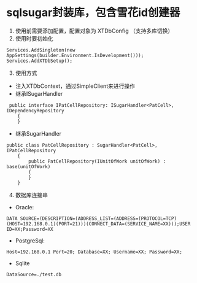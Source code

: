# sqlsugar封装库，包含雪花id创建器
1. 使用前需要添加配置，配置对象为 XTDbConfig （支持多库切换）
2. 使用时要初始化 
```
Services.AddSingleton(new AppSettings(builder.Environment.IsDevelopment()));
Services.AddXTDbSetup();
```

3. 使用方式
- 注入XTDbContext，通过SimpleClient来进行操作
- 继承ISugarHandler
```
 public interface IPatCellRepository: ISugarHandler<PatCell>, IDependencyRepository
    {
    }
```
- 继承SugarHandler
```
public class PatCellRepository : SugarHandler<PatCell>, IPatCellRepository
    {
        public PatCellRepository(IUnitOfWork unitOfWork) : base(unitOfWork)
        {
        }
    }
```
4. 数据库连接串
- Oracle:
```
DATA SOURCE=(DESCRIPTION=(ADDRESS_LIST=(ADDRESS=(PROTOCOL=TCP)(HOST=192.168.0.1)(PORT=21)))(CONNECT_DATA=(SERVICE_NAME=XX)));USER ID=XX;Password=XX
```
- PostgreSql:
```
Host=192.168.0.1 Port=20; Database=XX; Username=XX; Password=XX;
```
- Sqlite
```
DataSource=./test.db
```
